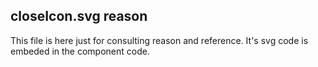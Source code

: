 ## closeIcon.svg reason

This file is here just for consulting reason and reference. It's svg code
is embeded in the component code.
